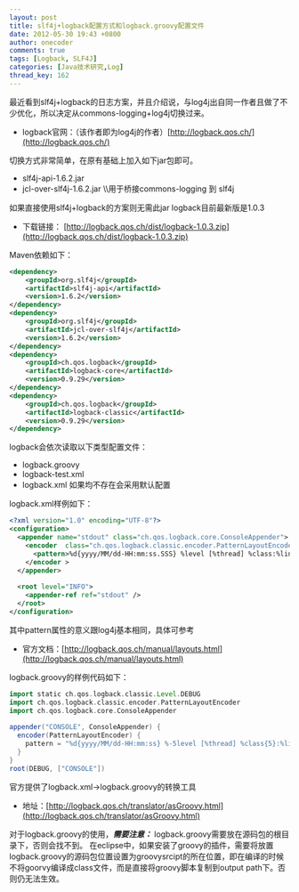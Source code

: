 ```yaml
---
layout: post
title: slf4j+logback配置方式和logback.groovy配置文件
date: 2012-05-30 19:43 +0800
author: onecoder
comments: true
tags: [Logback, SLF4J]
categories: [Java技术研究,Log]
thread_key: 162
---
```

最近看到slf4j+logback的日志方案，并且介绍说，与log4j出自同一作者且做了不少优化，所以决定从commons-logging+log4j切换过来。

* logback官网：（该作者即为log4j的作者）[http://logback.qos.ch/](http://logback.qos.ch/)

切换方式非常简单，在原有基础上加入如下jar包即可。

* slf4j-api-1.6.2.jar
* jcl-over-slf4j-1.6.2.jar \\\用于桥接commons-logging 到 slf4j

如果直接使用slf4j+logback的方案则无需此jar logback目前最新版是1.0.3

* 下载链接： [http://logback.qos.ch/dist/logback-1.0.3.zip](http://logback.qos.ch/dist/logback-1.0.3.zip)

Maven依赖如下：

```xml
<dependency> 
    <groupId>org.slf4j</groupId> 
    <artifactId>slf4j-api</artifactId> 
    <version>1.6.2</version> 
</dependency> 
<dependency> 
    <groupId>org.slf4j</groupId> 
    <artifactId>jcl-over-slf4j</artifactId> 
    <version>1.6.2</version> 
</dependency> 
<dependency> 
    <groupId>ch.qos.logback</groupId> 
    <artifactId>logback-core</artifactId> 
    <version>0.9.29</version> 
</dependency> 
<dependency> 
    <groupId>ch.qos.logback</groupId> 
    <artifactId>logback-classic</artifactId> 
    <version>0.9.29</version> 
</dependency> 
```

logback会依次读取以下类型配置文件：

* logback.groovy
* logback-test.xml
* logback.xml
如果均不存在会采用默认配置 

logback.xml样例如下：

```xml
<?xml version="1.0" encoding="UTF-8"?>   
<configuration>   
  <appender name="stdout" class="ch.qos.logback.core.ConsoleAppender">   
    <encoder  class="ch.qos.logback.classic.encoder.PatternLayoutEncoder">   
      <pattern>%d{yyyy/MM/dd-HH:mm:ss.SSS} %level [%thread] %class:%line>>%msg%n</pattern>   
    </encoder >   
  </appender>   
   
  <root level="INFO">   
    <appender-ref ref="stdout" />   
  </root>   
</configuration>
```

其中pattern属性的意义跟log4j基本相同，具体可参考

* 官方文档：[http://logback.qos.ch/manual/layouts.html](http://logback.qos.ch/manual/layouts.html)

logback.groovy的样例代码如下：

```groovy
import static ch.qos.logback.classic.Level.DEBUG 
import ch.qos.logback.classic.encoder.PatternLayoutEncoder 
import ch.qos.logback.core.ConsoleAppender 
 
appender("CONSOLE", ConsoleAppender) { 
  encoder(PatternLayoutEncoder) { 
    pattern = "%d{yyyy/MM/dd-HH:mm:ss} %-5level [%thread] %class{5}:%line>>%msg%n" 
  } 
} 
root(DEBUG, ["CONSOLE"]) 
```

官方提供了logback.xml->logback.groovy的转换工具

* 地址：[http://logback.qos.ch/translator/asGroovy.html](http://logback.qos.ch/translator/asGroovy.html)

对于logback.groovy的使用，***需要注意：*** logback.groovy需要放在源码包的根目录下，否则会找不到。 在eclipse中，如果安装了groovy的插件，需要将放置logback.groovy的源码包位置设置为groovysrcipt的所在位置，即在编译的时候不将goorvy编译成class文件，而是直接将groovy脚本复制到output path下。否则仍无法生效。 